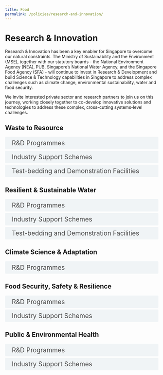 ```yaml
---
title: Food
permalink: /policies/research-and-innovation/
---  
```

<style>

input {
	display: none;
}
label {
	display: block;
	padding: 8px 22px;
	margin: 0 0 5px 0;
	cursor: pointor;
	background: #F0F4F6;
	border-radius: 3px;
	color: #484848;
	transition: ease .5s;
	font-size: 1.5em;
}

label:hover {
	background: #4a96b0;
	color: #FFF;
}

.accordion-content {
	/* background: #E2E5F6; */
	padding: 10px 0px 30px 30px;
	/* border: 1px solid #484848; */
	margin: 0 0 1px 0;
	border-radius: 3px;
}

input + label + .accordion-content {
	display: none;
}

input:checked + label + .accordion-content {
	display: none;
}

input:checked + label + .accordion-content {
	display: block;
}

</style>
<!-- End of accordion -->

<div class="container">

<h1><b>Research & Innovation</b></h1>
<p>Research & Innovation has been a key enabler for Singapore to overcome our natural constraints. The Ministry of Sustainability and the Environment (MSE), together with our statutory boards - the National Environment Agency (NEA), PUB, Singapore’s National Water Agency, and the Singapore Food Agency (SFA) - will continue to invest in Research & Development and build Science & Technology capabilities in Singapore to address complex challenges such as climate change, environmental sustainability, water and food security.</p>
<p>We invite interested private sector and research partners to join us on this journey, working closely together to co-develop innovative solutions and technologies to address these complex, cross-cutting systems-level challenges.</p>

<h2 id="waste-to-resource">Waste to Resource</h2>
<div>
	<input type="checkbox" id="title1"  /><label for="title1">R&D Programmes</label>
	<div class="accordion-content">
		<p>The <a href="https://www.nea.gov.sg/programmes-grants/grants-and-awards/closing-the-waste-loop-initiative">Closing the Waste Loop Initiative (CTWL) R&D programme</a> is a $45 million programme under RIE2020 that supports R&D projects which address the challenges posed by increasing waste generation, scarcity of resources and land constraint for waste management. The main objectives are to promote R&D that are resource efficient, maintain high standards of public health, as well as contribute to meeting the target in the Zero Waste Masterplan to achieve an overall reduction of waste to landfill by 30% by 2030, and enable Singapore to become a Zero Waste Nation.</p>
		<p>The <a href="https://www.nea.gov.sg/programmes-grants/grants-and-awards/wte-testbed-demo-initiative">WtE programme</a> aims to enhance energy and resource recovery from Singapore’s municipal solid waste by building up Singapore’s research capabilities in these areas, and establishing a WtE research facility to provide a platform to enable the transition of research outcomes to commercial application and deployment. The programme targets to increase the electrical efficiency of Singapore’s WtE processes from about 23% currently to 27% post 2020 and 30% post 2030.</p>
	</div>
	<input type="checkbox" id="title2"  /><label for="title2">Industry Support Schemes</label>
	<div class="accordion-content">
		<p>A <a href="https://www.nea.gov.sg/industry-transformation-map/regulatory-sandbox">regulatory sandbox</a> under the Environmental Services Industry Transformation Map (ES ITM) has been established by NEA to create an environment for experimentation where regulations can be relaxed within parameters, to promote innovation in Singapore’s environmental services industry. It also allows the regulator to assess the impact of the new technology/solution before deciding on the appropriate regulatory adjustments. Interested parties can apply to enter the Sandbox to experiment innovative environmental services related technologies and solutions in a controlled environment within a fixed duration, without compromising environmental, public health and safety aspects.</p>
	</div>
	<input type="checkbox" id="title3"  /><label for="title3">Test-bedding and Demonstration Facilities</label>
	<div class="accordion-content">
		<p>NEA and Nanyang Technological University (NTU) co-funded the development of a <a href="https://www.nea.gov.sg/programmes-grants/grants-and-awards/wte-testbed-demo-initiative">WTE Research Facility (WTERF)</a> with high-temperature slagging gasification as its base technology. This WTERF takes all the municipal solid waste from NTU as its feedstock, and provides a “plug-and-play” platform to enable research translation, test-bedding and demonstration projects to be undertaken by the industry and research community.</p>
	</div>
</div>

<h2 id="resilient-and-sustainable-water">Resilient & Sustainable Water</h2>
<div>
	<input type="checkbox" id="title4"  /><label for="title4">R&D Programmes</label>
	<div class="accordion-content">
		<p>Towards our mission to supply good water, reclaim used water and tame stormwater, PUB lends its support to various water-related research and development in the region and globally. PUB’s <a href="https://www.pub.gov.sg/research/">research and development activities</a> not only encourage new ideas and technology but also position Singapore as one of the world leaders in water resource research and management strategies.</p>
		<p>The <a href="https://pubweb-uat.pub.gov.sg/globalhydrohub/funding/crpwater">Competitive Funding for Water Research</a>is a funding scheme that funds basic/applied R&D projects that possess potential in developing innovative and novel solutions for the water industry. It is part of Singapore’s Research, Innovation, and Enterprise (RIE) Plan.</p>
	</div>
	<input type="checkbox" id="title5"  /><label for="title5">Industry Support Schemes</label>
	<div class="accordion-content">
		<p>The <a href="https://www.pub.gov.sg/innovationchallenge/">PUB Global Innovation Challenge</a> seeks to accelerate the discovery and adoption of digital solutions and smart technologies to improve operational excellence and meet future needs. Companies, researchers, and innovators from around the world are welcome to propose solutions to PUB’s challenges, with selected applicants given the opportunity to validate and deploy their ideas.</p>
		<p>The <a href="https://www.pub.gov.sg/globalhydrohub/funding/livinglab/">Living Lab (Water) Scheme</a> aims to accelerate the commercialization of new promising water technologies by incentivizing their early adoption in Singapore. It is part of Singapore’s Research, Innovation, and Enterprise (RIE) Plan.</p>
		<p>The <a href="https://www.pub.gov.sg/research/industrialwatersolutions/funding/">Industrial Water Solutions Demonstration Fund (IWSDF)</a> is a component of the Water Efficiency Fund that is available to support high-impact and innovative projects to treat and reclaim fresh water from industrial used water for process reuse. Companies with monthly water consumption of more than 10,000m3 are invited to submit proposals for projects that yield at least 5% reduction in water consumption through reuse.</p>
	</div>
	<input type="checkbox" id="title6"  /><label for="title6">Test-bedding and Demonstration Facilities</label>
	<div class="accordion-content">
		<p>PUB fosters the growth of water innovations by facilitating the testing of products, processes, systems, and services. PUB offers <a href="https://www.pub.gov.sg/research/collaboration/">industrial test-bedding sites</a> to the public and private sector, and has the operational know-how to facilitate the projects from conceptualization to completion.</p>
	</div>
</div>

<h2 id="climate-science-and-adaptation">Climate Science & Adaptation</h2>
<div>
	<input type="checkbox" id="title7"  /><label for="title7">R&D Programmes</label>
	<div class="accordion-content">
		<p>The Climate Science Research Programme Office (CSRPO), under the Centre for Climate Research Singapore (CCRS), has launched the National Sea Level Programme (NSLP). The NSLP aims to coordinate relevant climate research in Singapore and address key knowledge gaps in the understanding and modelling of the physical mechanisms of sea level rise and variability, with specific focus on Singapore and the wider South East Asia region.</p>
	</div>
</div>

<h2 id="food-security-safety-and-resilience">Food Security, Safety & Resilience</h2>
<div>
	<input type="checkbox" id="title8"  /><label for="title8">R&D Programmes</label>
	<div class="accordion-content">
		<p>The <a href="https://www.sfa.gov.sg/food-farming/singapore-food-story/r-and-d-programme">Singapore Food Story R&D programme</a> is a $144 million programme that supports Singapore’s drive to strengthen its food security and achieve its “30 by 30” goal. The programme facilitates the development and use of productive, climate-resilient, innovative, and sustainable technologies for agriculture and aquaculture, as well as new biotech-based foods and ingredients, underpinned by a robust future-ready food safety system.</p>
	</div>
	<input type="checkbox" id="title9"  /><label for="title9">Industry Support Schemes</label>
	<div class="accordion-content">
		<p>The enhanced <a href="https://www.sfa.gov.sg/food-farming/funding-schemes/agriculture-productivity-food">Agriculture Productivity Fund (APF)</a> supports local farmers in their efforts to expand production capability, boost yields, and raise productivity.</p>
	</div>
</div>

<h2 id="public-and-environmental-health">Public & Environmental Health</h2>
<div>
	<input type="checkbox" id="title10"  /><label for="title10">R&D Programmes</label>
	<div class="accordion-content">
		<p>The Environmental Robotics Programme is a $15 million programme that aims to develop robotic solutions for the environmental services industry, in the work areas of Public Cleaning, Waste Management and Inspection, Monitoring and Sampling. The programme seeks to enable productivity gains, maintain a sustainable workforce and enhance current capabilities while also enabling new ones. It comes under the broader umbrella of Singapore’s National Robotics Programme.</p>
		<p>NEA offers a number of Innovation calls for R&D, including the Innovation Call for Pollution Monitoring Solutions under the Government-Partnership Capability Transformation (Gov-PACT) initiative to address pollution monitoring challenges faced by Singapore, and the Innovation Call for Rat Tracking Solutions to develop more effective strategies to tackle rat issues in Singapore.</p>
	</div>
	<input type="checkbox" id="title11"  /><label for="title11">Industry Support Schemes</label>
	<div class="accordion-content">
		<p>Environmental Services companies can tap on the <a href="https://www.nea.gov.sg/industry-transformation-map/funding-support">funding support under the Environmental Services Industry Transformation Map (ES ITM)</a> or adoption of tools, equipment and technology to enhance productivity and service delivery. These funding support include the Productivity Solutions Grant (PSG) administered by NEA and financial assistance from Enterprise Singapore (ESG).</p>
		<p>The National Innovation Challenges are periodic open innovation calls to academia and industry to work together with government agencies to develop practical, impactful solutions to large and complex problems facing Singapore. By bringing together industry partners, government agencies, and innovators to work on the identified challenges, these calls seek to harness Singapore’s vast research and innovation capabilities to develop innovative technological solutions to sustain our long-term growth and resilience. NEA and Enterprise Singapore (ESG) have jointly launched <a href="https://www.nea.gov.sg/industry-transformation-map/innovation-calls-and-request-for-proposals">innovation calls and request for proposals</a> for industry solutions as part of the NIC.</p>
		<p>A <a href="https://www.nea.gov.sg/industry-transformation-map/regulatory-sandbox">regulatory sandbox</a> under the Environmental Services Industry Transformation Map (ES ITM) has been established by NEA to create an environment for experimentation where regulations can be relaxed within parameters, to promote innovation in Singapore’s environmental services industry. It also allows the regulator to assess the impact of the new technology/solution before deciding on the appropriate regulatory adjustments. Interested parties can apply to enter the Sandbox to experiment innovative environmental services related technologies and solutions in a controlled environment within a fixed duration, without compromising environmental, public health and safety aspects.</p>
		<p>Under the Innovating and Curating Better Automation and Technologies for Environmental Services (INCUBATE) Programme, NEA has partnered with technology and service providers as well as premise owners to collaborate on ways to address challenges they face in the area of environmental services, including the conduct of trials for technologies and innovations and sharing the results and learning of such trials.</p>
	</div>
</div>
